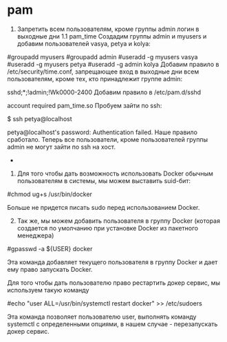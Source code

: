 # pam

1. Запретить всем пользователям, кроме группы admin логин в выходные дни
1.1 pam_time
Создадим группы admin и myusers и добавим пользователей vasya, petya и kolya:

#groupadd myusers
#groupadd admin
#useradd -g myusers vasya
#useradd -g myusers petya
#useradd -g admin kolya
Добавим правило в /etc/security/time.conf, запрещающее вход в выходные дни всем пользователям, кроме тех, кто принадлежит группе admin:

sshd;*;!admin;!Wk0000-2400
Добавим правило в /etc/pam.d/sshd

account required pam_time.so
Пробуем зайти по ssh:

$ ssh petya@localhost

petya@localhost's password:
Authentication failed.
Наше правило сработало. Теперь все пользователи, кроме пользователей группы admin не могут зайти по ssh на хост.

*
1) Для того чтобы дать возможность использовать Docker обычным пользователям в системы, мы можем выставить suid-бит:

#chmod ug+s /usr/bin/docker

Больше не придется писать sudo перед использованием Docker.

2) Так же, мы можем добавить пользователя в группу Docker (которая создается по умолчанию при установке Docker из пакетного менеджера)

#gpasswd -a ${USER} docker

Эта команда добавляет текущего пользователя в группу Docker и дает ему право запускать Docker.

Для того чтобы дать пользователю право рестартить докер сервис, мы используем такую команду

#echo "user ALL=/usr/bin/systemctl restart docker" >> /etc/sudoers

Эта команда позволяет пользователю user, выполнять команду systemctl с определенными опциями, в нашем случае - перезапускать докер сервис.
